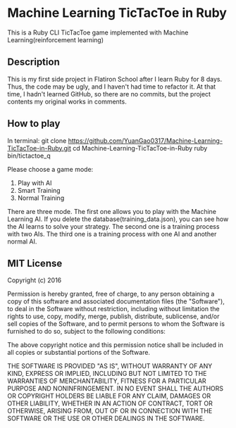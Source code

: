 # Machine Learning TicTacToe in Ruby
This is a Ruby CLI TicTacToe game implemented with Machine Learning(reinforcement learning)

[](screenshot/screenshot1)

## Description
This is my first side project in Flatiron School after I learn Ruby for 8 days. Thus, the code may be ugly, and I haven't had time to refactor it. At that time, I hadn't learned GitHub, so there are no commits, but the project contents my original works in comments.

## How to play

In terminal:
git clone https://github.com/YuanGao0317/Machine-Learning-TicTacToe-in-Ruby.git
cd Machine-Learning-TicTacToe-in-Ruby
ruby bin/tictactoe_q

Please choose a game mode: 
1. Play with AI
2. Smart Training
3. Normal Training

There are three mode. 
The first one allows you to play with the Machine Learning AI. If you delete the database(training_data.json), you can see how the AI learns to solve your strategy.
The second one is a training process with two AIs.
The third one is a training process with one AI and another normal AI.

## MIT License

Copyright (c) 2016 

Permission is hereby granted, free of charge, to any person obtaining a copy
of this software and associated documentation files (the "Software"), to deal
in the Software without restriction, including without limitation the rights
to use, copy, modify, merge, publish, distribute, sublicense, and/or sell
copies of the Software, and to permit persons to whom the Software is
furnished to do so, subject to the following conditions:

The above copyright notice and this permission notice shall be included in all
copies or substantial portions of the Software.

THE SOFTWARE IS PROVIDED "AS IS", WITHOUT WARRANTY OF ANY KIND, EXPRESS OR
IMPLIED, INCLUDING BUT NOT LIMITED TO THE WARRANTIES OF MERCHANTABILITY,
FITNESS FOR A PARTICULAR PURPOSE AND NONINFRINGEMENT. IN NO EVENT SHALL THE
AUTHORS OR COPYRIGHT HOLDERS BE LIABLE FOR ANY CLAIM, DAMAGES OR OTHER
LIABILITY, WHETHER IN AN ACTION OF CONTRACT, TORT OR OTHERWISE, ARISING FROM,
OUT OF OR IN CONNECTION WITH THE SOFTWARE OR THE USE OR OTHER DEALINGS IN THE
SOFTWARE.
